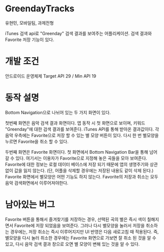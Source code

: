 # GreendayTracks
유현민, 모바일팀, 과제전형


iTunes 검색 api로 "Greenday" 검색 결과를 보여주는 어플리케이션.
검색 결과와 Favorite 저장 기능이 있다.




# 개발 조건
안드로이드 운영체제
Target API 29 / Min API 19




# 동작 설명
Bottom Navigation으로 나뉘어 있는 두 가지 화면이 있다.

첫번째 화면은 음악 검색 결과 화면이다.
앱 동작 시 첫 화면으로 보이며, 키워드 "Greenday"에 대한 검색 결과를 보여준다. iTunes API를 통해 받아온 결과값이다.
각 음악 우측에는 Favorite으로 저장 할 수 있는 별 모양 버튼이 있다.
다시 한 번 별모양을 누르면 Favorite을 취소 할 수 있다.


두번째 화면은 Favorite 화면이다.
첫 화면에서 Bottom Navigation Bar을 통해 넘어 갈 수 있다.
여기서는 이용자가 Favorite으로 지정해 놓은 곡들을 모아 보여준다.
Favorite에 대한 정보는 로컬 데이터 베이스에 저장 되기 때문에 앱의 생명주기와 상관없이 값을 잃지 않는다.
(단, 어플을 삭제할 경우에는 저장된 내용도 같이 삭제 된다.)
Favorite 화면에서 별모양은 어떤 기능도 하지 않는다. Favorite의 저장과 취소는 모두 음악 검색화면에서 이루어져야한다.





# 남아있는 버그
Favorite 버튼을 통해서 즐겨찾기를 저장하는 경우, 선택된 곡의 별은 즉시 색이 칠해지면서 Favorite에 저장 되었음을 보여준다.
그러나 다시 별모양을 눌러서 저장을 취소하는 경우에는, 저장 취소는 즉시 이루어지지만 UI 반영은 다음 새로고침 때 적용된다.
즉, 별모양을 다시 눌러 취소한 경우에는 Favorite 화면으로 가보면 잘 취소 된 것을 알 수 있고, 다시 음악 검색 결과 창으로 오면 별 모양이 변해 있는 것을 알 수 있다.
